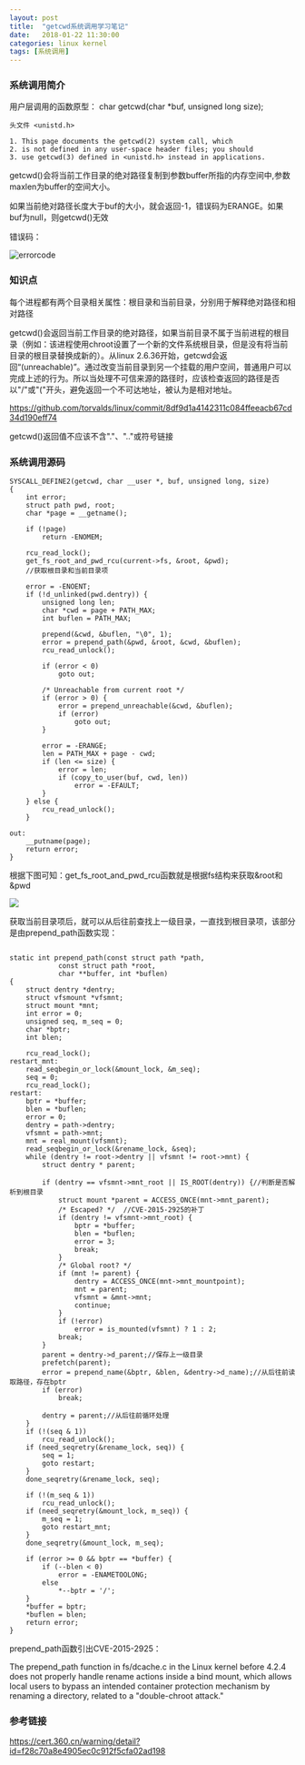 ```yaml
---
layout: post
title:  "getcwd系统调用学习笔记"
date:   2018-01-22 11:30:00
categories: linux kernel
tags: [系统调用]
---
```


<!-- more -->

### 系统调用简介

用户层调用的函数原型： char getcwd(char *buf, unsigned long size); 

```
头文件 <unistd.h>

1. This page documents the getcwd(2) system call, which
2. is not defined in any user-space header files; you should
3. use getcwd(3) defined in <unistd.h> instead in applications.
```

getcwd()会将当前工作目录的绝对路径复制到参数buffer所指的内存空间中,参数maxlen为buffer的空间大小。

如果当前绝对路径长度大于buf的大小，就会返回-1，错误码为ERANGE。如果buf为null，则getcwd()无效

错误码：

![errorcode](https://raw.githubusercontent.com/De4dCr0w/De4dCr0w.github.io/master/image/syscall-getcwd/errorcode.jpg)

### 知识点

每个进程都有两个目录相关属性：根目录和当前目录，分别用于解释绝对路径和相对路径

getcwd()会返回当前工作目录的绝对路径，如果当前目录不属于当前进程的根目录（例如：该进程使用chroot设置了一个新的文件系统根目录，但是没有将当前目录的根目录替换成新的）。从linux 2.6.36开始，getcwd会返回“(unreachable)”。通过改变当前目录到另一个挂载的用户空间，普通用户可以完成上述的行为。所以当处理不可信来源的路径时，应该检查返回的路径是否以"/"或"("开头，避免返回一个不可达地址，被认为是相对地址。

https://github.com/torvalds/linux/commit/8df9d1a4142311c084ffeeacb67cd34d190eff74

getcwd()返回值不应该不含"."、".."或符号链接

### 系统调用源码

```
SYSCALL_DEFINE2(getcwd, char __user *, buf, unsigned long, size)
{
	int error;
	struct path pwd, root;
	char *page = __getname();

	if (!page)
		return -ENOMEM;

	rcu_read_lock();
	get_fs_root_and_pwd_rcu(current->fs, &root, &pwd);
    //获取根目录和当前目录项

	error = -ENOENT;
	if (!d_unlinked(pwd.dentry)) {
		unsigned long len;
		char *cwd = page + PATH_MAX;
		int buflen = PATH_MAX;

		prepend(&cwd, &buflen, "\0", 1);
		error = prepend_path(&pwd, &root, &cwd, &buflen);
		rcu_read_unlock();

		if (error < 0)
			goto out;

		/* Unreachable from current root */
		if (error > 0) {
			error = prepend_unreachable(&cwd, &buflen);
			if (error)
				goto out;
		}

		error = -ERANGE;
		len = PATH_MAX + page - cwd;
		if (len <= size) {
			error = len;
			if (copy_to_user(buf, cwd, len))
				error = -EFAULT;
		}
	} else {
		rcu_read_unlock();
	}

out:
	__putname(page);
	return error;
}
```

根据下图可知：get_fs_root_and_pwd_rcu函数就是根据fs结构来获取&root和&pwd

![](https://raw.githubusercontent.com/De4dCr0w/De4dCr0w.github.io/master/image/syscall-getcwd/dentry.jpg)

获取当前目录项后，就可以从后往前查找上一级目录，一直找到根目录项，该部分是由prepend_path函数实现：

```

static int prepend_path(const struct path *path,
			const struct path *root,
			char **buffer, int *buflen)
{
	struct dentry *dentry;
	struct vfsmount *vfsmnt;
	struct mount *mnt;
	int error = 0;
	unsigned seq, m_seq = 0;
	char *bptr;
	int blen;

	rcu_read_lock();
restart_mnt:
	read_seqbegin_or_lock(&mount_lock, &m_seq);
	seq = 0;
	rcu_read_lock();
restart:
	bptr = *buffer;
	blen = *buflen;
	error = 0;
	dentry = path->dentry;
	vfsmnt = path->mnt;
	mnt = real_mount(vfsmnt);
	read_seqbegin_or_lock(&rename_lock, &seq);
	while (dentry != root->dentry || vfsmnt != root->mnt) {
		struct dentry * parent;

		if (dentry == vfsmnt->mnt_root || IS_ROOT(dentry)) {//判断是否解析到根目录
			struct mount *parent = ACCESS_ONCE(mnt->mnt_parent);
			/* Escaped? */  //CVE-2015-2925的补丁
			if (dentry != vfsmnt->mnt_root) {
				bptr = *buffer;
				blen = *buflen;
				error = 3;
				break;
			}
			/* Global root? */
			if (mnt != parent) {
				dentry = ACCESS_ONCE(mnt->mnt_mountpoint);
				mnt = parent;
				vfsmnt = &mnt->mnt;
				continue;
			}
			if (!error)
				error = is_mounted(vfsmnt) ? 1 : 2;
			break;
		}
		parent = dentry->d_parent;//保存上一级目录
		prefetch(parent);
		error = prepend_name(&bptr, &blen, &dentry->d_name);//从后往前读取路径，存在bptr
		if (error)
			break;

		dentry = parent;//从后往前循环处理
	}
	if (!(seq & 1))
		rcu_read_unlock();
	if (need_seqretry(&rename_lock, seq)) {
		seq = 1;
		goto restart;
	}
	done_seqretry(&rename_lock, seq);

	if (!(m_seq & 1))
		rcu_read_unlock();
	if (need_seqretry(&mount_lock, m_seq)) {
		m_seq = 1;
		goto restart_mnt;
	}
	done_seqretry(&mount_lock, m_seq);

	if (error >= 0 && bptr == *buffer) {
		if (--blen < 0)
			error = -ENAMETOOLONG;
		else
			*--bptr = '/';
	}
	*buffer = bptr;
	*buflen = blen;
	return error;
}

```

prepend_path函数引出CVE-2015-2925：

The prepend_path function in fs/dcache.c in the Linux kernel before 4.2.4 does not properly handle rename actions inside a bind mount, which allows local users to bypass an intended container protection mechanism by renaming a directory, related to a "double-chroot attack." 


### 参考链接

https://cert.360.cn/warning/detail?id=f28c70a8e4905ec0c912f5cfa02ad198